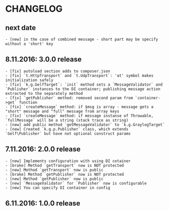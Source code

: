 # CHANGELOG

## next date
    - [new] in the case of combined message - short part may be specify without a 'short' key 

## 8.11.2016: 3.0.0 release
    - [fix] autoload section adds to composer.json
    - [fix] `t.HttpTransport` and `t.UdpTransport`: 'at' symbol makes initialization safely
    - [fix] `k.g.GelfTarget`: `init` method sets a `MessageValidator` and `Publisher` instances to the DI container; publishing message action extracted to the separately method
    - [fix] `getPublisher` method: removed second param from `container->get` function 
    - [fix] `createMessage` method: if $msg is array - message gets a "short" message and "full" message from array keys 
    - [fix] `createMessage` method: if message instanse of Throwable, `fullMessage` will be a string (stack trace as string)
    - [new] add public method `getMessageValidator` to `k.g.GraylogTarget`
    - [new] Created `k.g.p.Publisher` class, which extends `Gelf\Publisher` but have not optional construct params

## 7.11.2016: 2.0.0 release
    - [new] Implements configuration with using DI cotainer
    - [brake] Method `getTransport` now is NOT protected
    - [new] Method `getTransport` now is public
    - [brake] Method `getPublisher` now is NOT protected
    - [new] Method `getPublisher` now is public
    - [new] `MessageValidator` for `Publisher` now is configurable
    - [new] You can specify DI container in config 
    
## 6.11.2016: 1.0.0 release

